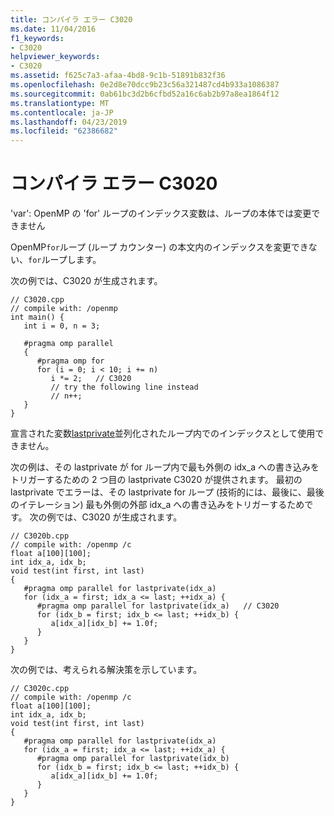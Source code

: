 ```yaml
---
title: コンパイラ エラー C3020
ms.date: 11/04/2016
f1_keywords:
- C3020
helpviewer_keywords:
- C3020
ms.assetid: f625c7a3-afaa-4bd8-9c1b-51891b832f36
ms.openlocfilehash: 0e2d8e70dcc9b23c56a321487cd4b933a1086387
ms.sourcegitcommit: 0ab61bc3d2b6cfbd52a16c6ab2b97a8ea1864f12
ms.translationtype: MT
ms.contentlocale: ja-JP
ms.lasthandoff: 04/23/2019
ms.locfileid: "62386682"
---
```

# <a name="compiler-error-c3020"></a>コンパイラ エラー C3020

'var': OpenMP の 'for' ループのインデックス変数は、ループの本体では変更できません

OpenMP`for`ループ (ループ カウンター) の本文内のインデックスを変更できない、`for`ループします。

次の例では、C3020 が生成されます。

```
// C3020.cpp
// compile with: /openmp
int main() {
   int i = 0, n = 3;

   #pragma omp parallel
   {
      #pragma omp for
      for (i = 0; i < 10; i += n)
         i *= 2;   // C3020
         // try the following line instead
         // n++;
   }
}
```

宣言された変数[lastprivate](../../parallel/openmp/reference/lastprivate.md)並列化されたループ内でのインデックスとして使用できません。

次の例は、その lastprivate が for ループ内で最も外側の idx_a への書き込みをトリガーするための 2 つ目の lastprivate C3020 が提供されます。 最初の lastprivate でエラーは、その lastprivate for ループ (技術的には、最後に、最後のイテレーション) 最も外側の外部 idx_a への書き込みをトリガーするためです。 次の例では、C3020 が生成されます。

```
// C3020b.cpp
// compile with: /openmp /c
float a[100][100];
int idx_a, idx_b;
void test(int first, int last)
{
   #pragma omp parallel for lastprivate(idx_a)
   for (idx_a = first; idx_a <= last; ++idx_a) {
      #pragma omp parallel for lastprivate(idx_a)   // C3020
      for (idx_b = first; idx_b <= last; ++idx_b) {
         a[idx_a][idx_b] += 1.0f;
      }
   }
}
```

次の例では、考えられる解決策を示しています。

```
// C3020c.cpp
// compile with: /openmp /c
float a[100][100];
int idx_a, idx_b;
void test(int first, int last)
{
   #pragma omp parallel for lastprivate(idx_a)
   for (idx_a = first; idx_a <= last; ++idx_a) {
      #pragma omp parallel for lastprivate(idx_b)
      for (idx_b = first; idx_b <= last; ++idx_b) {
         a[idx_a][idx_b] += 1.0f;
      }
   }
}
```